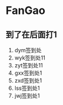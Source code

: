 # FanGao

## 到了在后面打1

1. dym签到处
2. wyk签到处11
3. zyt签到处11
4. gxx签到处1
5. zxd签到处1
6. lss签到处1
7. jwj签到处1
